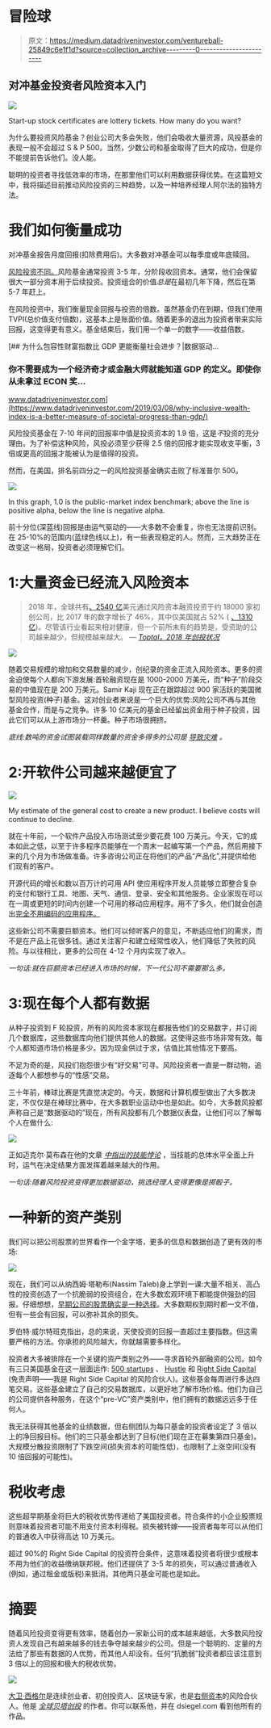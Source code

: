 # 冒险球

> 原文：<https://medium.datadriveninvestor.com/ventureball-25849c6e1f1d?source=collection_archive---------0----------------------->

## 对冲基金投资者风险资本入门

![](img/643424932ddcf18e55f2071d21c69d1b.png)

Start-up stock certificates are lottery tickets. How many do you want?

为什么要投资风险基金？创业公司大多会失败，他们会吸收大量资源，风投基金的表现一般不会超过 S & P 500。当然，少数公司和基金取得了巨大的成功，但是你不能提前告诉他们。没人能。

聪明的投资者寻找低效率的市场，在那里他们可以利用数据获得优势。在这篇短文中，我将描述目前推动风险投资的三种趋势，以及一种培养经理人阿尔法的独特方法。

# 我们如何衡量成功

对冲基金报告月度回报(扣除费用后)。大多数对冲基金可以每季度或年底赎回。

[风险投资不同。](https://nvca.org/wp-content/uploads/2019/08/NVCA-2019-Yearbook.pdf)风险基金通常投资 3-5 年，分阶段收回资本。通常，他们会保留很大一部分资本用于后续投资。投资组合的价值*总是*在最初几年下降，然后在第 5-7 年赶上。

在风险投资中，我们衡量现金回报与投资的倍数。虽然基金仍在到期，但我们使用 TVPI(总价值支付倍数)，这基本上是账面价值。随着更多的退出为投资者带来实际回报，这变得更有意义。基金结束后，我们用一个单一的数字——收益倍数。

[](https://www.datadriveninvestor.com/2019/03/08/why-inclusive-wealth-index-is-a-better-measure-of-societal-progress-than-gdp/) [## 为什么包容性财富指数比 GDP 更能衡量社会进步？|数据驱动…

### 你不需要成为一个经济奇才或金融大师就能知道 GDP 的定义。即使你从未拿过 ECON 奖…

www.datadriveninvestor.com](https://www.datadriveninvestor.com/2019/03/08/why-inclusive-wealth-index-is-a-better-measure-of-societal-progress-than-gdp/) 

风险投资基金在 7-10 年间的回报率中值是投资资本的 1.9 倍，这是*不*投资的充分理由。为了补偿这种风险，风投必须至少获得 2.5 倍的回报才能实现收支平衡，3 倍或更高的回报才能被认为是值得的投资。

然而，在美国，排名前四分之一的风险投资基金确实击败了标准普尔 500。

![](img/166a37dc499554ef06ca473a3ce57c4d.png)

In this graph, 1.0 is the public-market index benchmark; above the line is positive alpha, below the line is negative alpha.

前十分位(深蓝线)回报是由运气驱动的——大多数不会重复，你也无法提前识别。在 25-10%的范围内(蓝绿色线以上)，有一些表现稳定的人。然而，三大趋势正在改变这一格局，投资者必须理解它们。

# 1:大量资金已经流入风险资本

> 2018 年，全球共有[、2540 亿](https://assets.kpmg/content/dam/kpmg/xx/pdf/2019/01/kpmg-venture-pulse-q4-2018.pdf)美元通过风险资本融资投资于约 18000 家初创公司，比 2017 年的数字增长了 46%，其中仅美国就占 52% ( [、1310 亿](https://www.cnbc.com/2019/01/09/venture-capital-spending-hit-all-time-high-in-2018-eclipsing-the-dot-com-era-record.html))。尽管该行业看起来相对健康，但一个前所未有的趋势是，受资助的公司越来越少，但规模越来越大。
> — [*Toptal，2018 年创投状况*](https://www.toptal.com/finance/venture-capital-consultants/state-of-venture-capital-industry-2019)

![](img/69cb6dfc79bfe5af30762f9c5cc5fb72.png)

随着交易规模的增加和交易数量的减少，创纪录的资金正流入风险资本。更多的资金迫使每个人都向下游发展:首轮融资现在是 1000-2000 万美元，而“种子”阶段交易的中值现在是 200 万美元。Samir Kaji 现在正在跟踪超过 900 家活跃的美国微型风险投资(种子)基金。这对创业者来说是一个巨大的优势:风险公司不再与其他基金合作，而是与之竞争。许多 10 亿美元的基金已经留出资金用于种子投资，因此它们可以从上游市场分一杯羹。种子市场很拥挤。

*底线:数吨的资金试图装载同样数量的资金多得多的公司是* [*导致灾难*](https://www.youtube.com/watch?v=NVVsdlHslfI) *。*

# 2:开软件公司越来越便宜了

![](img/44b3e0b7537fa9b83e97eef2f092225d.png)

My estimate of the general cost to create a new product. I believe costs will continue to decline.

就在十年前，一个软件产品投入市场测试至少要花费 100 万美元。今天，它的成本如此之低，以至于许多程序员能够在一个周末一起编写第一个产品，然后用接下来的几个月为市场做准备。许多咨询公司正在将他们的产品“产品化”,并提供给他们现有的客户。

开源代码的增长和数以百万计的可用 API 使应用程序开发人员能够立即整合复杂的支付和银行工具、地图、天气、通信、登录、安全和其他服务。企业家现在可以在一周或更短的时间内创建一个可用的移动应用程序。用不了多久，他们就会创造出[完全不用编码的应用程序。](https://thunkable.com/)

这些新公司不需要巨额资本。他们可以倾听客户的意见，不断适应他们的需求，而不是在产品上花很多钱。通过关注客户和建立经常性收入，他们降低了失败的风险。与以往相比，更多的公司在 4-12 个月内实现了收入。

*一句话:就在巨额资本已经进入市场的时候，下一代公司不需要那么多。*

# 3:现在每个人都有数据

从种子投资到 F 轮投资，所有的风险资本家现在都报告他们的交易数字，并订阅几个数据库，这些数据库向他们提供其他人的数据。这使得这些市场非常有效。每个人都知道市场价格是多少。因为现金供过于求，估值比其他情况下要高。

不足为奇的是，风投们抱怨很少有“好交易”可寻。风险投资者一直是一群动物，追逐每个人都想参与的“性感”交易。

三十年前，棒球比赛是凭直觉决定的。今天，数据和计算机模型做出了大多数决定，不仅仅是在棒球比赛中，在大多数职业运动中也是如此。如今，大多数风投都声称自己是“数据驱动的”现在，所有风投都有几个数据仪表盘，让他们可以了解每个人在做什么:

![](img/df01ed7b1b877779a2bd39a100f2bec7.png)

正如迈克尔·莫布森在他的文章 [*中指出的技能悖论*](https://cdn.porchlightbooks.com/assets/ChangeThis/manifesto/100.03.SuccessEquation/pdf/100.03.SuccessEquation.pdf) ，当技能的总体水平全面上升时，运气在决定结果方面发挥着越来越大的作用。

*一句话:随着风险投资变得更加数据驱动，挑选经理人变得更像是掷骰子。*

# 一种新的资产类别

我们可以把公司股票的世界看作一个金字塔，更多的信息和数据创造了更有效的市场:

![](img/cf70ddca77268dd8a8a4c8d1bf03f542.png)

现在，我们可以从纳西姆·塔勒布(Nassim Taleb)身上学到一课:大量不相关、高凸性的投资创造了一个抗脆弱的投资组合，在大多数宏观环境下都能提供强劲的回报。仔细想想，[早期公司的股票确实是一种选择](https://www.youtube.com/watch?v=RCZ27kmq6BU)。大多数期权到期时都一文不值，但有一些会有回报，可以弥补其余的损失。

罗伯特·威尔特班克指出，总的来说，天使投资的回报一直超过主要指数。但这需要严格的方法。你承担的风险越大，你就越需要多样化。

投资者大多被排除在一个关键的资产类别之外——寻求首轮外部融资的公司。如今有三只美国基金在这一层面运作: [500 startups](https://500.co/) 、 [Hustle](https://www.hustlefund.vc/) 和 [Right Side Capital](https://www.hustlefund.vc/) (免责声明——我是 Right Side Capital 的风险合伙人)。这些基金每周进行多达四笔交易。这些基金建立了自己的交易数据库，以更好地了解市场价格。他们为自己的公司提供各种服务，在这个“pre-VC”资产类别中，他们拥有的数据远远多于任何人。

我无法获得其他基金的业绩数据，但右侧团队为每只基金的投资者设定了 3 倍以上的净回报目标。他们的三只基金都达到了目标(他们现在正在募集第四只基金)。大规模分散投资限制了下跌空间(损失资本的可能性低)，也限制了上涨空间(没有 10 倍回报的可能性)。

# 税收考虑

这些超早期基金将巨大的税收优势传递给了美国投资者。符合条件的小企业股票规则意味着投资者可能不用支付资本利得税。损失被转嫁——投资者每年可以从他们的普通收入中获得高达 10 万美元。

超过 90%的 Right Side Capital 的投资符合条件，这意味着投资者将很少或根本不用为他们的收益缴纳联邦税。他们还提供了 3-5 年的损失，可以通过普通收入(例如，通过租金或版税)来抵消。其他两只基金可能也是如此。

# 摘要

随着风险投资变得更有效率，随着创办一家新公司的成本越来越低，大多数风险投资人发现自己有越来越多的钱去争夺越来越少的公司。但是一个聪明的、定量的方法给了那些有数据的人优势，而其他人却没有。任何“抗脆弱”投资者都应该注意到 3 倍以上的回报和极大的税收优势。

![](img/f18a0fed5f00cc01450c13cd4a92626e.png)

[大卫·西格尔](https://linkedin.com/in/siegelventures)是连续创业者、初创投资人、区块链专家，也是[右侧资本](http://rightsidecapital.com)的风险合伙人。他是 [*全球贝塔创投*](http://globalbetaventures.com) 的作者。你可以联系他，并在 dsiegel.com 看到他所有的作品。